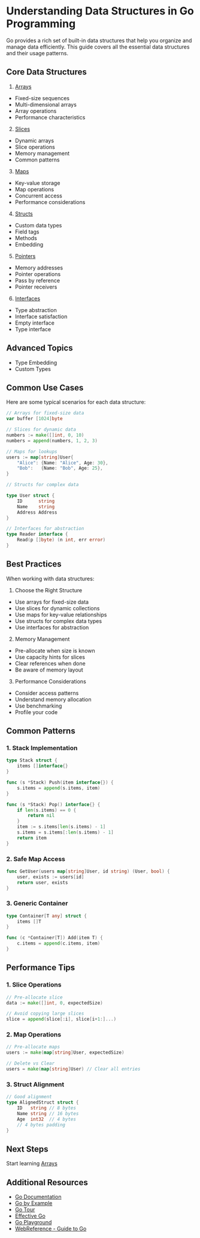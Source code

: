 # Understanding Data Structures in Go Programming

Go provides a rich set of built-in data structures that help you organize and manage data efficiently. This guide covers all the essential data structures and their usage patterns.

## Core Data Structures

1. [Arrays](3.1_arrays.md)

- Fixed-size sequences
- Multi-dimensional arrays
- Array operations
- Performance characteristics

2. [Slices](3.2_slice.md)

- Dynamic arrays
- Slice operations
- Memory management
- Common patterns

3. [Maps](3.3_maps.md)

- Key-value storage
- Map operations
- Concurrent access
- Performance considerations

4. [Structs](3.4_structs.md)

- Custom data types
- Field tags
- Methods
- Embedding

5. [Pointers](3.5_pointers.md)

- Memory addresses
- Pointer operations
- Pass by reference
- Pointer receivers

6. [Interfaces](3.6_interfaces.md)

- Type abstraction
- Interface satisfaction
- Empty interface
- Type interface

## Advanced Topics

- Type Embedding
- Custom Types

## Common Use Cases

Here are some typical scenarios for each data structure:

```go
// Arrays for fixed-size data
var buffer [1024]byte

// Slices for dynamic data
numbers := make([]int, 0, 10)
numbers = append(numbers, 1, 2, 3)

// Maps for lookups
users := map[string]User{
    "Alice": {Name: "Alice", Age: 30},
    "Bob":   {Name: "Bob", Age: 25},
}

// Structs for complex data

type User struct {
    ID      string
    Name    string
    Address Address
}

// Interfaces for abstraction
type Reader interface {
    Read(p []byte) (n int, err error)
}
```

## Best Practices

When working with data structures:

1. Choose the Right Structure

- Use arrays for fixed-size data
- Use slices for dynamic collections
- Use maps for key-value relationships
- Use structs for complex data types
- Use interfaces for abstraction

2. Memory Management

- Pre-allocate when size is known
- Use capacity hints for slices
- Clear references when done
- Be aware of memory layout

3. Performance Considerations

- Consider access patterns
- Understand memory allocation
- Use benchmarking
- Profile your code

## Common Patterns

### 1. Stack Implementation

```go
type Stack struct {
    items []interface{}
}

func (s *Stack) Push(item interface{}) {
    s.items = append(s.items, item)
}

func (s *Stack) Pop() interface{} {
    if len(s.items) == 0 {
        return nil
    }
    item := s.items[len(s.items) - 1]
    s.items = s.items[:len(s.items) - 1]
    return item
}
```

### 2. Safe Map Access

```go
func GetUser(users map[string]User, id string) (User, bool) {
    user, exists := users[id]
    return user, exists
}
```

### 3. Generic Container

```go
type Container[T any] struct {
    items []T
}

func (c *Container[T]) Add(item T) {
    c.items = append(c.items, item)
}
```

## Performance Tips

### 1. Slice Operations

```go
// Pre-allocate slice
data := make([]int, 0, expectedSize)

// Avoid copying large slices
slice = append(slice[:i], slice[i+1:]...)
```

### 2. Map Operations

```go
// Pre-allocate maps
users := make(map[string]User, expectedSize)

// Delete vs Clear
users = make(map[string]User) // Clear all entries
```

### 3. Struct Alignment

```go
// Good alignment
type AlignedStruct struct {
    ID   string // 8 bytes
    Name string // 16 bytes
    Age  int32  // 4 bytes
    // 4 bytes padding
}
```

## Next Steps

Start learning [Arrays](3.1_arrays.md)

## Additional Resources

- [Go Documentation](https://go.dev/doc)
- [Go by Example](https://gobyexample.com)
- [Go Tour](https://go.dev/tour/welcome/1)
- [Effective Go](https://go.dev/doc/effective_go)
- [Go Playground](https://go.dev/play)
- [WebReference - Guide to Go](https://webreference.com/go)
